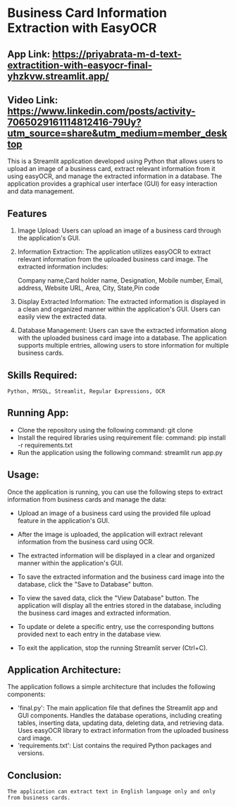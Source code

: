 # Business Card Information Extraction with EasyOCR

## App Link: https://priyabrata-m-d-text-extractition-with-easyocr-final-yhzkvw.streamlit.app/

## Video Link: https://www.linkedin.com/posts/activity-7065029161114812416-79Uy?utm_source=share&utm_medium=member_desktop

This is a Streamlit application developed using Python that allows users to upload an image of a business card, extract relevant information from it using easyOCR, and manage the extracted information in a database. The application provides a graphical user interface (GUI) for easy interaction and data management.

## Features
1.  Image Upload: Users can upload an image of a business card through the application's GUI.

2.  Information Extraction: The application utilizes easyOCR to extract relevant information from the uploaded business card image. The extracted information includes:

      Company name,Card holder name, Designation, Mobile number, Email, 
      address, Website URL, Area, City, State,Pin code

3.  Display Extracted Information: The extracted information is displayed in a clean and organized manner within the application's GUI. Users can easily view the extracted data.

4.  Database Management: Users can save the extracted information along with the uploaded business card image into a database. 
    The application supports multiple entries, allowing users to store information for multiple business cards.
    
## Skills Required:
    Python, MYSQL, Streamlit, Regular Expressions, OCR 
## Running App:
 * Clone the repository using the following command:
    git clone 
 * Install the required libraries using requirement file:
    command: pip install -r requirements.txt
 * Run the application using the following command:
    streamlit run app.py
## Usage:

Once the application is running, you can use the following steps to extract information from business cards and manage the data:

* Upload an image of a business card using the provided file upload feature in the application's GUI.

* After the image is uploaded, the application will extract relevant information from the business card using OCR.

* The extracted information will be displayed in a clear and organized manner within the application's GUI.

* To save the extracted information and the business card image into the database, click the "Save to Database" button.

* To view the saved data, click the "View Database" button. The application will display all the entries stored in the database, including the business card images and extracted information.

* To update or delete a specific entry, use the corresponding buttons provided next to each entry in the database view.

* To exit the application, stop the running Streamlit server (Ctrl+C).

## Application Architecture:

 The application follows a simple architecture that includes the following components:

* 'final.py': The main application file that
      defines the Streamlit app and GUI components.
      Handles the database operations, including creating tables, inserting data, updating data, deleting data, and retrieving data.
      Uses easyOCR library to extract information from the uploaded business card image.
* 'requirements.txt': List contains the required Python packages and versions.

## Conclusion:

    The application can extract text in English language only and only from business cards.
